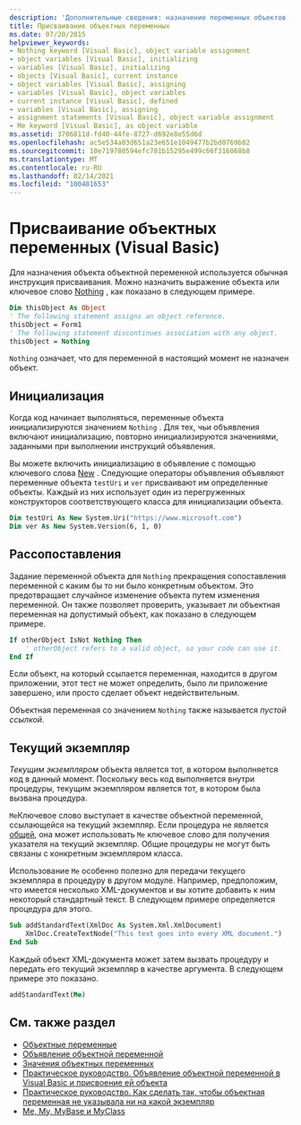 ```yaml
---
description: 'Дополнительные сведения: назначение переменных объектов (Visual Basic)'
title: Присваивание объектных переменных
ms.date: 07/20/2015
helpviewer_keywords:
- Nothing keyword [Visual Basic], object variable assignment
- object variables [Visual Basic], initializing
- variables [Visual Basic], initializing
- objects [Visual Basic], current instance
- object variables [Visual Basic], assigning
- variables [Visual Basic], object variables
- current instance [Visual Basic], defined
- variables [Visual Basic], assigning
- assignment statements [Visual Basic], object variable assignment
- Me keyword [Visual Basic], as object variable
ms.assetid: 3706811d-fd40-44fe-8727-d692e8e55d6d
ms.openlocfilehash: ac5e534a03d651a23e651e1049477b2bd0769b82
ms.sourcegitcommit: 10e719780594efc781b15295e499c66f316068b8
ms.translationtype: MT
ms.contentlocale: ru-RU
ms.lasthandoff: 02/14/2021
ms.locfileid: "100481653"
---
```

# <a name="object-variable-assignment-visual-basic"></a>Присваивание объектных переменных (Visual Basic)

Для назначения объекта объектной переменной используется обычная инструкция присваивания. Можно назначить выражение объекта или ключевое слово [Nothing](../../../language-reference/nothing.md) , как показано в следующем примере.

```vb
Dim thisObject As Object
' The following statement assigns an object reference.
thisObject = Form1
' The following statement discontinues association with any object.
thisObject = Nothing
```

`Nothing` означает, что для переменной в настоящий момент не назначен объект.

## <a name="initialization"></a>Инициализация

Когда код начинает выполняться, переменные объекта инициализируются значением `Nothing` . Для тех, чьи объявления включают инициализацию, повторно инициализируются значениями, заданными при выполнении инструкций объявления.

Вы можете включить инициализацию в объявление с помощью ключевого слова [New](../../../language-reference/operators/new-operator.md) . Следующие операторы объявления объявляют переменные объекта `testUri` и `ver` присваивают им определенные объекты. Каждый из них использует один из перегруженных конструкторов соответствующего класса для инициализации объекта.

```vb
Dim testUri As New System.Uri("https://www.microsoft.com")
Dim ver As New System.Version(6, 1, 0)
```

## <a name="disassociation"></a>Рассопоставления

Задание переменной объекта для `Nothing` прекращения сопоставления переменной с каким бы то ни было конкретным объектом. Это предотвращает случайное изменение объекта путем изменения переменной. Он также позволяет проверить, указывает ли объектная переменная на допустимый объект, как показано в следующем примере.

```vb
If otherObject IsNot Nothing Then
    ' otherObject refers to a valid object, so your code can use it.
End If
```

Если объект, на который ссылается переменная, находится в другом приложении, этот тест не может определить, было ли приложение завершено, или просто сделает объект недействительным.

Объектная переменная со значением `Nothing` также называется *пустой ссылкой*.

## <a name="current-instance"></a>Текущий экземпляр

*Текущим экземпляром* объекта является тот, в котором выполняется код в данный момент. Поскольку весь код выполняется внутри процедуры, текущим экземпляром является тот, в котором была вызвана процедура.

`Me`Ключевое слово выступает в качестве объектной переменной, ссылающейся на текущий экземпляр. Если процедура не является [общей](../../../language-reference/modifiers/shared.md), она может использовать `Me` ключевое слово для получения указателя на текущий экземпляр. Общие процедуры не могут быть связаны с конкретным экземпляром класса.

Использование `Me` особенно полезно для передачи текущего экземпляра в процедуру в другом модуле. Например, предположим, что имеется несколько XML-документов и вы хотите добавить к ним некоторый стандартный текст. В следующем примере определяется процедура для этого.

```vb
Sub addStandardText(XmlDoc As System.Xml.XmlDocument)
    XmlDoc.CreateTextNode("This text goes into every XML document.")
End Sub
```

Каждый объект XML-документа может затем вызвать процедуру и передать его текущий экземпляр в качестве аргумента. В следующем примере это показано.

```vb
addStandardText(Me)
```

## <a name="see-also"></a>См. также раздел

- [Объектные переменные](object-variables.md)
- [Объявление объектной переменной](object-variable-declaration.md)
- [Значения объектных переменных](object-variable-values.md)
- [Практическое руководство. Объявление объектной переменной в Visual Basic и присвоение ей объекта](how-to-declare-an-object-variable-and-assign-an-object-to-it.md)
- [Практическое руководство. Как сделать так, чтобы объектная переменная не указывала ни на какой экземпляр](how-to-make-an-object-variable-not-refer-to-any-instance.md)
- [Me, My, MyBase и MyClass](../../program-structure/me-my-mybase-and-myclass.md)

